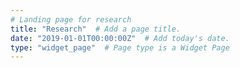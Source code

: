 ```yaml
---
# Landing page for research
title: "Research"  # Add a page title.
date: "2019-01-01T00:00:00Z"  # Add today's date.
type: "widget_page"  # Page type is a Widget Page
---
```




